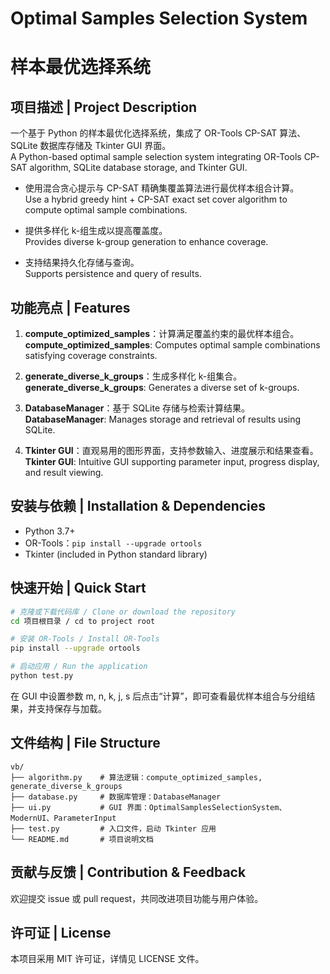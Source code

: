 # Optimal Samples Selection System
# 样本最优选择系统


## 项目描述 | Project Description
一个基于 Python 的样本最优化选择系统，集成了 OR-Tools CP-SAT 算法、SQLite 数据库存储及 Tkinter GUI 界面。  
A Python-based optimal sample selection system integrating OR-Tools CP-SAT algorithm, SQLite database storage, and Tkinter GUI.

- 使用混合贪心提示与 CP-SAT 精确集覆盖算法进行最优样本组合计算。  
  Use a hybrid greedy hint + CP-SAT exact set cover algorithm to compute optimal sample combinations.

- 提供多样化 k-组生成以提高覆盖度。  
  Provides diverse k-group generation to enhance coverage.

- 支持结果持久化存储与查询。  
  Supports persistence and query of results.

## 功能亮点 | Features

1. **compute_optimized_samples**：计算满足覆盖约束的最优样本组合。  
   **compute_optimized_samples**: Computes optimal sample combinations satisfying coverage constraints.

2. **generate_diverse_k_groups**：生成多样化 k-组集合。  
   **generate_diverse_k_groups**: Generates a diverse set of k-groups.

3. **DatabaseManager**：基于 SQLite 存储与检索计算结果。  
   **DatabaseManager**: Manages storage and retrieval of results using SQLite.
   
4. **Tkinter GUI**：直观易用的图形界面，支持参数输入、进度展示和结果查看。  
   **Tkinter GUI**: Intuitive GUI supporting parameter input, progress display, and result viewing.

## 安装与依赖 | Installation & Dependencies

- Python 3.7+  
- OR-Tools：`pip install --upgrade ortools`  
- Tkinter (included in Python standard library)

## 快速开始 | Quick Start

```bash
# 克隆或下载代码库 / Clone or download the repository
cd 项目根目录 / cd to project root

# 安装 OR-Tools / Install OR-Tools
pip install --upgrade ortools

# 启动应用 / Run the application
python test.py
```

在 GUI 中设置参数 m, n, k, j, s 后点击“计算”，即可查看最优样本组合与分组结果，并支持保存与加载。

## 文件结构 | File Structure

```
vb/  
├── algorithm.py    # 算法逻辑：compute_optimized_samples, generate_diverse_k_groups  
├── database.py     # 数据库管理：DatabaseManager  
├── ui.py           # GUI 界面：OptimalSamplesSelectionSystem、ModernUI、ParameterInput  
├── test.py         # 入口文件，启动 Tkinter 应用  
└── README.md       # 项目说明文档  
```

## 贡献与反馈 | Contribution & Feedback

欢迎提交 issue 或 pull request，共同改进项目功能与用户体验。

## 许可证 | License

本项目采用 MIT 许可证，详情见 LICENSE 文件。
